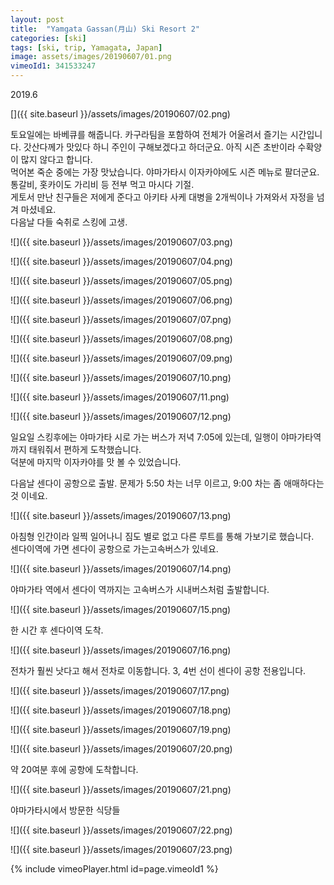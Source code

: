 ```yaml
---
layout: post
title:  "Yamgata Gassan(月山) Ski Resort 2"
categories: [ski]
tags: [ski, trip, Yamagata, Japan]
image: assets/images/20190607/01.png
vimeoId1: 341533247
---
```

2019.6



[]({{ site.baseurl }}/assets/images/20190607/02.png)

토요일에는 바베큐를 해줍니다. 카구라팀을 포함하여 전체가 어울려서 즐기는 시간입니다.
갓산다께가 맛있다 하니 주인이 구해보겠다고 하더군요. 아직 시즌 초반이라 수확양이 많지 않다고 합니다.    
먹어본 죽순 중에는 가장 맛났습니다. 야마가타시 이자카야에도 시즌 메뉴로 팔더군요.    
통갈비, 홋카이도 가리비 등 전부 먹고 마시다 기절.   
게토서 만난 친구들은 저에게 준다고 아키타 사케 대병을 2개씩이나 가져와서 자정을 넘겨 마셨네요.   
다음날 다들 숙취로 스킹에 고생.

![]({{ site.baseurl }}/assets/images/20190607/03.png)

![]({{ site.baseurl }}/assets/images/20190607/04.png)

![]({{ site.baseurl }}/assets/images/20190607/05.png)

![]({{ site.baseurl }}/assets/images/20190607/06.png)

![]({{ site.baseurl }}/assets/images/20190607/07.png)

![]({{ site.baseurl }}/assets/images/20190607/08.png)

![]({{ site.baseurl }}/assets/images/20190607/09.png)

![]({{ site.baseurl }}/assets/images/20190607/10.png)

![]({{ site.baseurl }}/assets/images/20190607/11.png)

![]({{ site.baseurl }}/assets/images/20190607/12.png)

일요일 스킹후에는 야마가타 시로 가는 버스가 저녁 7:05에 있는데, 일행이 야마가타역까지 태워줘서 편하게 도착했습니다.   
덕분에 마지막 이자카야를 맛 볼 수 있었습니다.

다음날 센다이 공항으로 출발. 문제가 5:50 차는 너무 이르고, 9:00 차는 좀 애매하다는것 이네요.

![]({{ site.baseurl }}/assets/images/20190607/13.png)


아침형 인간이라 일찍 일어나니 짐도 별로 없고 다른 루트를 통해 가보기로 했습니다.    
센다이역에 가면 센다이 공항으로 가는고속버스가 있네요.

![]({{ site.baseurl }}/assets/images/20190607/14.png)

야마가타 역에서 센다이 역까지는 고속버스가 시내버스처럼 출발합니다.

![]({{ site.baseurl }}/assets/images/20190607/15.png)

한 시간 후 센다이역 도착.

![]({{ site.baseurl }}/assets/images/20190607/16.png)

전차가 훨씬 낫다고 해서 전차로 이동합니다. 3, 4번 선이 센다이 공항 전용입니다.

![]({{ site.baseurl }}/assets/images/20190607/17.png)



![]({{ site.baseurl }}/assets/images/20190607/18.png)


![]({{ site.baseurl }}/assets/images/20190607/19.png)

![]({{ site.baseurl }}/assets/images/20190607/20.png)

약 20여분 후에 공항에 도착합니다.

![]({{ site.baseurl }}/assets/images/20190607/21.png)

야마가타시에서 방문한 식당들

![]({{ site.baseurl }}/assets/images/20190607/22.png)


![]({{ site.baseurl }}/assets/images/20190607/23.png)


{% include vimeoPlayer.html id=page.vimeoId1 %}

